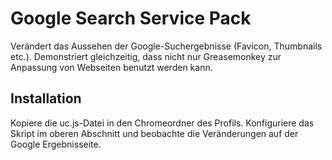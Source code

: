 # Google Search Service Pack 
Verändert das Aussehen der Google-Suchergebnisse (Favicon, Thumbnails etc.). Demonstriert gleichzeitig, dass nicht nur Greasemonkey zur Anpassung 
von Webseiten benutzt werden kann.

## Installation
Kopiere die uc.js-Datei in den Chromeordner des Profils. Konfiguriere das Skript im oberen Abschnitt und beobachte die
Veränderungen auf der Google Ergebnisseite.